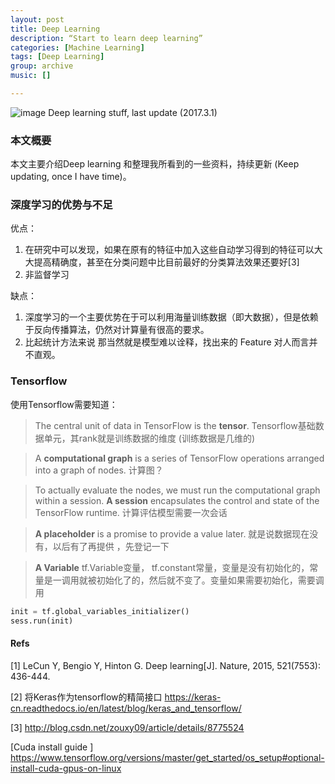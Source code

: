 ```yaml
---
layout: post
title: Deep Learning
description: “Start to learn deep learning”
categories: [Machine Learning]
tags: [Deep Learning]
group: archive
music: []

---
```


![image](https://www.gitbook.com/cover/book/deep-learning-cn/deep-learning-cn.jpg?build=1461768620204)
Deep learning stuff, last update (2017.3.1)
<!-- more -->

### 本文概要
本文主要介绍Deep learning 和整理我所看到的一些资料，持续更新 (Keep updating, once I have time)。


### 深度学习的优势与不足

优点：

1. 在研究中可以发现，如果在原有的特征中加入这些自动学习得到的特征可以大大提高精确度，甚至在分类问题中比目前最好的分类算法效果还要好[3]
2. 非监督学习


缺点：

1. 深度学习的一个主要优势在于可以利用海量训练数据（即大数据），但是依赖于反向传播算法，仍然对计算量有很高的要求。
2. 比起统计方法来说 那当然就是模型难以诠释，找出来的 Feature 对人而言并不直观。


### Tensorflow
使用Tensorflow需要知道：

>The central unit of data in TensorFlow is the **tensor**. Tensorflow基础数据单元，其rank就是训练数据的维度 (训练数据是几维的)

>A **computational graph** is a series of TensorFlow operations arranged into a graph of nodes. 计算图？ 

>To actually evaluate the nodes, we must run the computational graph within a session. **A session** encapsulates the control and state of the TensorFlow runtime. 计算评估模型需要一次会话

>**A placeholder** is a promise to provide a value later. 就是说数据现在没有，以后有了再提供
，先登记一下

>**A Variable** tf.Variable变量， tf.constant常量，变量是没有初始化的，常量是一调用就被初始化了的，然后就不变了。变量如果需要初始化，需要调用

```python
init = tf.global_variables_initializer()
sess.run(init)
```






#### Refs
[1] LeCun Y, Bengio Y, Hinton G. Deep learning[J]. Nature, 2015, 521(7553): 436-444.

[2] 将Keras作为tensorflow的精简接口 https://keras-cn.readthedocs.io/en/latest/blog/keras_and_tensorflow/

[3] http://blog.csdn.net/zouxy09/article/details/8775524

[Cuda install guide ] https://www.tensorflow.org/versions/master/get_started/os_setup#optional-install-cuda-gpus-on-linux

